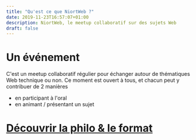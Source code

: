 ```yaml
---
title: "Qu'est ce que NiortWeb ?"
date: 2019-11-23T16:57:07+01:00
description: NiortWeb, le meetup collaboratif sur des sujets Web
draft: false
---
```


# Un événement
C'est un meetup collaboratif régulier pour échanger autour de thématiques Web technique ou non.
Ce moment est ouvert à tous, et chacun peut y contribuer de 2 manières 

* en participant à l'oral
* en animant / présentant un sujet


# [Découvrir la philo & le format](/philo)
